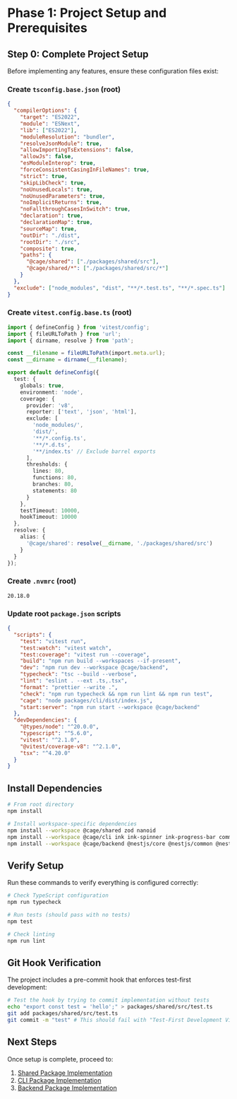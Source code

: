 # Phase 1: Project Setup and Prerequisites

## Step 0: Complete Project Setup

Before implementing any features, ensure these configuration files exist:

### Create `tsconfig.base.json` (root)
```json
{
  "compilerOptions": {
    "target": "ES2022",
    "module": "ESNext",
    "lib": ["ES2022"],
    "moduleResolution": "bundler",
    "resolveJsonModule": true,
    "allowImportingTsExtensions": false,
    "allowJs": false,
    "esModuleInterop": true,
    "forceConsistentCasingInFileNames": true,
    "strict": true,
    "skipLibCheck": true,
    "noUnusedLocals": true,
    "noUnusedParameters": true,
    "noImplicitReturns": true,
    "noFallthroughCasesInSwitch": true,
    "declaration": true,
    "declarationMap": true,
    "sourceMap": true,
    "outDir": "./dist",
    "rootDir": "./src",
    "composite": true,
    "paths": {
      "@cage/shared": ["./packages/shared/src"],
      "@cage/shared/*": ["./packages/shared/src/*"]
    }
  },
  "exclude": ["node_modules", "dist", "**/*.test.ts", "**/*.spec.ts"]
}
```

### Create `vitest.config.base.ts` (root)
```typescript
import { defineConfig } from 'vitest/config';
import { fileURLToPath } from 'url';
import { dirname, resolve } from 'path';

const __filename = fileURLToPath(import.meta.url);
const __dirname = dirname(__filename);

export default defineConfig({
  test: {
    globals: true,
    environment: 'node',
    coverage: {
      provider: 'v8',
      reporter: ['text', 'json', 'html'],
      exclude: [
        'node_modules/',
        'dist/',
        '**/*.config.ts',
        '**/*.d.ts',
        '**/index.ts' // Exclude barrel exports
      ],
      thresholds: {
        lines: 80,
        functions: 80,
        branches: 80,
        statements: 80
      }
    },
    testTimeout: 10000,
    hookTimeout: 10000
  },
  resolve: {
    alias: {
      '@cage/shared': resolve(__dirname, './packages/shared/src')
    }
  }
});
```

### Create `.nvmrc` (root)
```
20.18.0
```

### Update root `package.json` scripts
```json
{
  "scripts": {
    "test": "vitest run",
    "test:watch": "vitest watch",
    "test:coverage": "vitest run --coverage",
    "build": "npm run build --workspaces --if-present",
    "dev": "npm run dev --workspace @cage/backend",
    "typecheck": "tsc --build --verbose",
    "lint": "eslint . --ext .ts,.tsx",
    "format": "prettier --write .",
    "check": "npm run typecheck && npm run lint && npm run test",
    "cage": "node packages/cli/dist/index.js",
    "start:server": "npm run start --workspace @cage/backend"
  },
  "devDependencies": {
    "@types/node": "^20.0.0",
    "typescript": "^5.6.0",
    "vitest": "^2.1.0",
    "@vitest/coverage-v8": "^2.1.0",
    "tsx": "^4.20.0"
  }
}
```

## Install Dependencies

```bash
# From root directory
npm install

# Install workspace-specific dependencies
npm install --workspace @cage/shared zod nanoid
npm install --workspace @cage/cli ink ink-spinner ink-progress-bar commander chalk ink-testing-library
npm install --workspace @cage/backend @nestjs/core @nestjs/common @nestjs/platform-express @nestjs/event-emitter @nestjs/swagger
```

## Verify Setup

Run these commands to verify everything is configured correctly:

```bash
# Check TypeScript configuration
npm run typecheck

# Run tests (should pass with no tests)
npm test

# Check linting
npm run lint
```

## Git Hook Verification

The project includes a pre-commit hook that enforces test-first development:

```bash
# Test the hook by trying to commit implementation without tests
echo "export const test = 'hello';" > packages/shared/src/test.ts
git add packages/shared/src/test.ts
git commit -m "test" # This should fail with "Test-First Development Violation!"
```

## Next Steps

Once setup is complete, proceed to:
1. [Shared Package Implementation](shared-package.md)
2. [CLI Package Implementation](cli-package.md)
3. [Backend Package Implementation](backend-package.md)